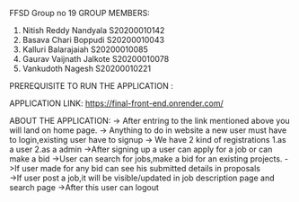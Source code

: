 FFSD Group no 19
GROUP MEMBERS:
1. Nitish Reddy Nandyala    S20200010142
2. Basava Chari Boppudi     S20200010043
3. Kalluri Balarajaiah      S20200010085
4. Gaurav Vaijnath Jalkote  S20200010078
5. Vankudoth Nagesh         S20200010221

PREREQUISITE TO RUN THE APPLICATION :

APPLICATION LINK:
https://final-front-end.onrender.com/


ABOUT THE APPLICATION:
-> After entring to the link mentioned above you will land on home page.
-> Anything to do in website a new user must have to login,existing user have to signup
-> We have 2 kind of registrations
        1.as a user
        2.as a admin
->After signing up a user can apply for a job or can make a bid 
->User can search for jobs,make a bid for an existing projects.
->If user made for any bid can see his submitted details in proposals  
->If user post a job,it will be visible/updated in job description page and search page
->After this user can logout  

